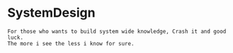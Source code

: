 # SystemDesign
    For those who wants to build system wide knowledge, Crash it and good luck.
    The more i see the less i know for sure.

